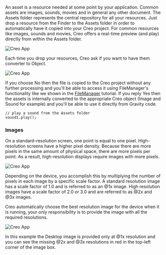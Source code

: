 An asset is a resource needed at some point by your application. Common assets are images, sounds, movies and in general any other document. The Assets folder represents the central repository for all your resources. Just drop a resource from the Finder to the Assets folder in order to automatically have it copied into your Creo project. For common resources like images, sounds and movies, Creo offers a real-time preview (and play) directly from within the Assets folder.

![Creo App](images/creo_assets_1.png)

Each time you drop your resources, Creo ask if you want to have them converter to Object.

![Creo App](images/creo_assets_2.png)

If you choose No then the file is copied to the Creo project without any further processing and you'll be able to access it using FileManager's functionality like we shown in the [FileManager](tutorials/file-manager.md) tutorial. If you reply Yes then the assets is internally converted to the appropriate Creo object (Image and Sound for example) and you'll be able to use it directly from Gravity code.

```
// play a sound from the Assets folder
sound1.play();
```

### Images

On a standard-resolution screen, one point is equal to one pixel. High-resolution screens have a higher pixel density. Because there are more pixels in the same amount of physical space, there are more pixels per point. As a result, high-resolution displays require images with more pixels.

![Creo App](images/creo_assets_3.png)

Depending on the device, you accomplish this by multiplying the number of pixels in each image by a specific scale factor. A standard resolution image has a scale factor of 1.0 and is referred to as an @1x image. High resolution images have a scale factor of 2.0 or 3.0 and are referred to as @2x and @3x images.

Creo automatically choose the best resolution image for the device when it is running, your only responsibility is to provide the image with all the required resolutions.


![Creo App](images/creo_assets_4.png)

In this example the Desktop image is provided only at @1x resolution and you can see the missing @2x and @3x resolutions in red in the top-left corner of the image box.